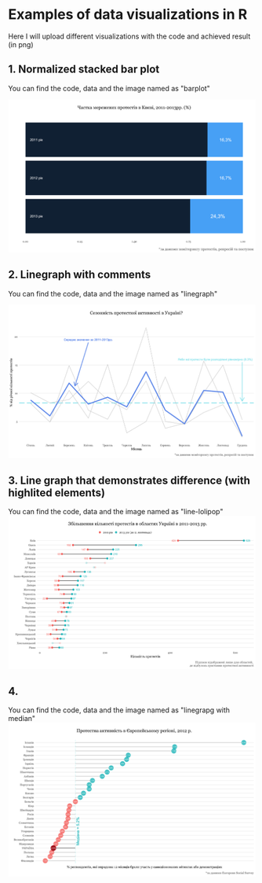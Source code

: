 # Examples of data visualizations in R
Here I will upload different visualizations with the code and achieved result (in png)

## 1. Normalized stacked bar plot
You can find the code, data and the image named as "barplot"

![image](https://github.com/DukachY/visualizations/blob/master/barplot.png)


## 2. Linegraph with comments  
You can find the code, data and the image named as "linegraph"  

![image2](https://github.com/DukachY/visualizations/blob/master/linegraph.png)


## 3. Line graph that demonstrates difference (with highlited elements)
You can find the code, data and the image named as "line-lolipop"  
![image3](https://github.com/DukachY/visualizations/blob/master/line-lolipop.png)


## 4.
You can find the code, data and the image named as "linegrapg with median"  
![image4](https://github.com/DukachY/visualizations/blob/master/linegraph%20with%20median.png)

